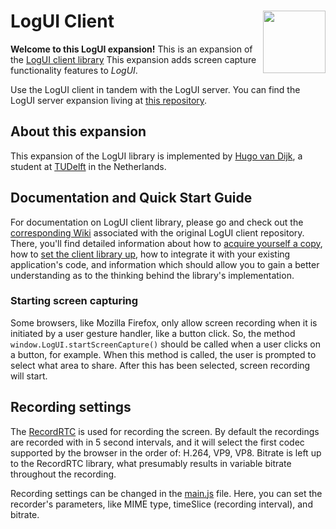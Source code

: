 # LogUI Client <a href="https://www.tudelft.nl"><img align="right" width="100" src="./.meta/tudelft.svg" /></a>

**Welcome to this LogUI expansion!** 
This is an expansion of the [LogUI client library](https://github.com/logui-framework/client) This expansion adds screen capture functionality features to *LogUI*. 

  

Use the LogUI client in tandem with the LogUI server. You can find the LogUI server expansion living at [this repository](https://github.com/hjpvandijk/server).
  

## About this expansion

This expansion of the LogUI library is implemented by [Hugo van Dijk](https://github.com/hjpvandijk), a student at [TUDelft](https://www.tudelft.nl/) in the Netherlands. 


  

## Documentation and Quick Start Guide
For documentation on LogUI client library, please go and check out the [corresponding Wiki](https://github.com/logui-framework/client/wiki/) associated with the original LogUI client repository. There, you'll find detailed information about how to [acquire yourself a copy](https://github.com/logui-framework/client/wiki/Acquiring), how to [set the client library up](https://github.com/logui-framework/client/wiki/Quick-Start-Guide), how to integrate it with your existing application's code, and information which should allow you to gain a better understanding as to the thinking behind the library's implementation.

### Starting screen capturing
Some browsers, like Mozilla Firefox, only allow screen recording when it is initiated by a user gesture handler, like a button click. So, the method ` window.LogUI.startScreenCapture()` should be called when a user clicks on a button, for example. When this method  is called, the user is prompted to select what area to share. After this has been selected, screen recording will start.

 ## Recording settings
 The [RecordRTC](https://recordrtc.org/) is used for recording the screen. By default the recordings are recorded with in 5 second intervals, and it will select the first codec supported by the browser in the order of: H.264, VP9, VP8. Bitrate is left up to the RecordRTC library, what presumably results in variable bitrate throughout the recording. 
 
 Recording settings can be changed in the [main.js](https://github.com/hjpvandijk/client/blob/screen-capture/src/main.js) file. Here, you can set the recorder's parameters, like MIME type, timeSlice (recording interval), and bitrate. 